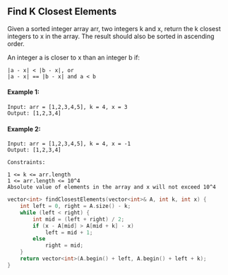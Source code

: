## Find K Closest Elements

Given a sorted integer array arr, two integers k and x, return the k closest integers to x in the array. The result should also be sorted in ascending order.

An integer a is closer to x than an integer b if:

```
|a - x| < |b - x|, or
|a - x| == |b - x| and a < b
```

#### Example 1:

```
Input: arr = [1,2,3,4,5], k = 4, x = 3
Output: [1,2,3,4]
```

#### Example 2:

```
Input: arr = [1,2,3,4,5], k = 4, x = -1
Output: [1,2,3,4]
```

```
Constraints:

1 <= k <= arr.length
1 <= arr.length <= 10^4
Absolute value of elements in the array and x will not exceed 10^4
```

```c++
vector<int> findClosestElements(vector<int>& A, int k, int x) {
    int left = 0, right = A.size() - k;
    while (left < right) {
        int mid = (left + right) / 2;
        if (x - A[mid] > A[mid + k] - x)
            left = mid + 1;
        else
            right = mid;
    }
    return vector<int>(A.begin() + left, A.begin() + left + k);
}
```
